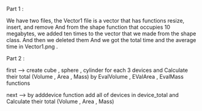 Part 1 :

We have two files, the Vector1 file is a vector that has functions resize, insert, and remove
And from the shape function that occupies 10 megabytes, we added ten times to the vector that we made from the shape class.
And then we deleted them
And we got the total time and the average time in Vector1.png .







Part 2 : 

first --> create cube , sphere , cylinder for each 3 devices and Calculate their total (Volume , Area , Mass) by EvalVolume , EValArea , EvalMass functions

next --> by adddevice function add all of devices in device_total and Calculate their total (Volume , Area , Mass)
